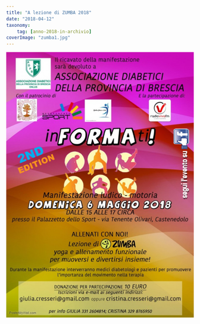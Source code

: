 ```yaml
---
title: "A lezione di ZUMBA 2018"
date: "2018-04-12"
taxonomy: 
    tag: [anno-2018-in-archivio]
coverImage: "zumba1.jpg"
---
```


![](images/zumba1.jpg)
